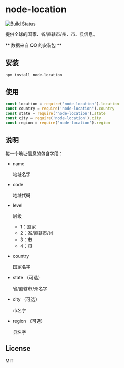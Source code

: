 # node-location

[![Build Status](https://travis-ci.org/booxood/node-location.svg?branch=master)](https://travis-ci.org/booxood/node-location)

提供全球的国家、省/直辖市/州、市、县信息。

** 数据来自 QQ 的安装包 **

## 安装

```
npm install node-location
```

## 使用

```javascript
const location = require('node-location').location
const country = require('node-location').country
const state = require('node-location').state
const city = require('node-location').city
const region = require('node-location').region
```

## 说明

每一个地址信息的包含字段：

- name

  地址名字

- code

  地址代码

- level

  层级

  - 1：国家
  - 2：省/直辖市/州
  - 3：市
  - 4：县

- country

  国家名字

- state （可选）

  省/直辖市/州名字

- city （可选）

  市名字

- region （可选）

  县名字

## License
MIT
